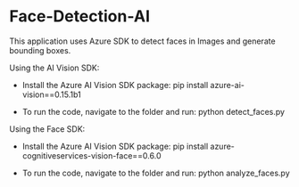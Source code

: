 # Face-Detection-AI
This application uses Azure SDK to detect faces in Images and generate bounding boxes.

Using the AI Vision SDK:
  - Install the Azure AI Vision SDK package:
    pip install azure-ai-vision==0.15.1b1
  
  - To run the code, navigate to the folder and run:
    python detect_faces.py

Using the Face SDK:
  - Install the Azure AI Vision SDK package:
    pip install azure-cognitiveservices-vision-face==0.6.0
    
  - To run the code, navigate to the folder and run:
    python analyze_faces.py

